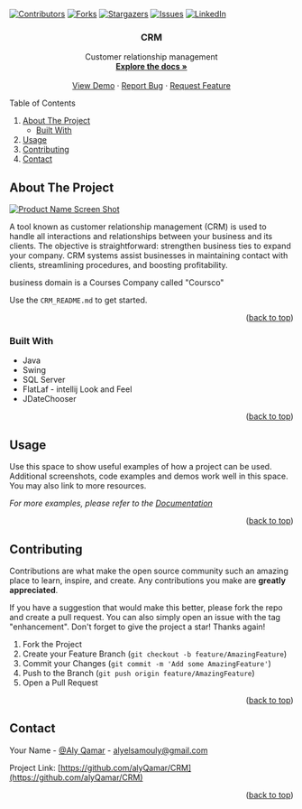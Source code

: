 <a name="readme-top"></a>


<!-- PROJECT SHIELDS -->
<!--
*** I'm using markdown "reference style" links for readability.
*** Reference links are enclosed in brackets [ ] instead of parentheses ( ).
*** See the bottom of this document for the declaration of the reference variables
*** for contributors-url, forks-url, etc. This is an optional, concise syntax you may use.
*** https://www.markdownguide.org/basic-syntax/#reference-style-links
-->
[![Contributors][contributors-shield]][contributors-url]
[![Forks][forks-shield]][forks-url]
[![Stargazers][stars-shield]][stars-url]
[![Issues][issues-shield]][issues-url]
[![LinkedIn][linkedin-shield]][linkedin-url]



<!-- PROJECT LOGO -->

  <h3 align="center">CRM</h3>

  <p align="center">
    Customer relationship management
    <br />
    <a href="https://github.com/alyQamar/CRM"><strong>Explore the docs »</strong></a>
    <br />
    <br />
    <a href="https://github.com/alyQamar/CRM">View Demo</a>
    ·
    <a href="https://github.com/alyQamar/CRM/issues">Report Bug</a>
    ·
    <a href="https://github.com/alyQamar/CRM/issues">Request Feature</a>
  </p>
</div>



<!-- TABLE OF CONTENTS -->

  <summary>Table of Contents</summary>
  <ol>
    <li>
      <a href="#about-the-project">About The Project</a>
      <ul>
        <li><a href="#built-with">Built With</a></li>
      </ul>
    </li>
    <li><a href="#usage">Usage</a></li>
    <li><a href="#contributing">Contributing</a></li>
    <li><a href="#contact">Contact</a></li>
  </ol>




<!-- ABOUT THE PROJECT -->
## About The Project

[![Product Name Screen Shot][product-screenshot]](https://example.com)

A tool known as customer relationship management (CRM) is used to handle all interactions and relationships between your business and its clients. The objective is straightforward: strengthen business ties to expand your company. CRM systems assist businesses in maintaining contact with clients, streamlining procedures, and boosting profitability.

business domain is a Courses Company called "Coursco"

Use the `CRM_README.md` to get started.

<p align="right">(<a href="#readme-top">back to top</a>)</p>



### Built With
* Java
* Swing
* SQL Server
* FlatLaf - intellij Look and Feel
* JDateChooser
<p align="right">(<a href="#readme-top">back to top</a>)</p>



<!-- USAGE EXAMPLES -->
## Usage

Use this space to show useful examples of how a project can be used. Additional screenshots, code examples and demos work well in this space. You may also link to more resources.

_For more examples, please refer to the [Documentation](https://example.com)_

<p align="right">(<a href="#readme-top">back to top</a>)</p>




<!-- CONTRIBUTING -->
## Contributing

Contributions are what make the open source community such an amazing place to learn, inspire, and create. Any contributions you make are **greatly appreciated**.

If you have a suggestion that would make this better, please fork the repo and create a pull request. You can also simply open an issue with the tag "enhancement".
Don't forget to give the project a star! Thanks again!

1. Fork the Project
2. Create your Feature Branch (`git checkout -b feature/AmazingFeature`)
3. Commit your Changes (`git commit -m 'Add some AmazingFeature'`)
4. Push to the Branch (`git push origin feature/AmazingFeature`)
5. Open a Pull Request

<p align="right">(<a href="#readme-top">back to top</a>)</p>




<!-- CONTACT -->
## Contact

Your Name - [@Aly Qamar](https://www.linkedin.com/in/alyqamar/) - alyelsamouly@gmail.com

Project Link: [https://github.com/alyQamar/CRM](https://github.com/alyQamar/CRM)

<p align="right">(<a href="#readme-top">back to top</a>)</p>





<!-- MARKDOWN LINKS & IMAGES -->
<!-- https://www.markdownguide.org/basic-syntax/#reference-style-links -->
[contributors-shield]: https://img.shields.io/github/contributors/alyQamar/CRM.svg?style=for-the-badge
[contributors-url]: https://github.com/alyQamar/CRM/graphs/contributors
[forks-shield]: https://img.shields.io/github/forks/alyQamar/CRM.svg?style=for-the-badge
[forks-url]: https://github.com/alyQamar/CRM/network/members
[stars-shield]: https://img.shields.io/github/stars/alyQamar/CRM.svg?style=for-the-badge
[stars-url]: https://github.com/alyQamar/CRM/stargazers
[issues-shield]: https://img.shields.io/github/issues/alyQamar/CRM.svg?style=for-the-badge
[issues-url]: https://github.com/alyQamar/CRM/issues
[linkedin-shield]: https://img.shields.io/badge/-LinkedIn-black.svg?style=for-the-badge&logo=linkedin&colorB=555
[linkedin-url]: https://www.linkedin.com/in/alyqamar/
[product-screenshot]: images/screenshot.png
